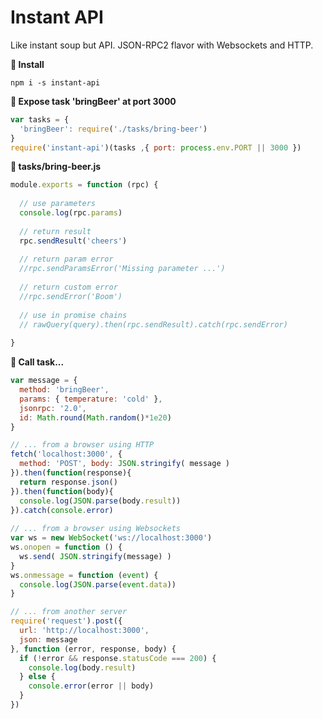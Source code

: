 # Instant API
Like instant soup but API. JSON-RPC2 flavor with Websockets and HTTP.

**💾  Install**
```
npm i -s instant-api
```

**📡  Expose task 'bringBeer' at port 3000**
```javascript
var tasks = {
  'bringBeer': require('./tasks/bring-beer')
}
require('instant-api')(tasks ,{ port: process.env.PORT || 3000 })
```

**🤖  tasks/bring-beer.js**
```javascript
module.exports = function (rpc) {
  
  // use parameters
  console.log(rpc.params)
  
  // return result
  rpc.sendResult('cheers')
  
  // return param error
  //rpc.sendParamsError('Missing parameter ...')
  
  // return custom error
  //rpc.sendError('Boom')
  
  // use in promise chains
  // rawQuery(query).then(rpc.sendResult).catch(rpc.sendError)
  
}
```

**📣  Call task...**
```javascript
var message = {
  method: 'bringBeer',
  params: { temperature: 'cold' },
  jsonrpc: '2.0',
  id: Math.round(Math.random()*1e20)
}

// ... from a browser using HTTP
fetch('localhost:3000', {
  method: 'POST', body: JSON.stringify( message )
}).then(function(response){
  return response.json()
}).then(function(body){
  console.log(JSON.parse(body.result))
}).catch(console.error)
 
// ... from a browser using Websockets
var ws = new WebSocket('ws://localhost:3000')
ws.onopen = function () {
  ws.send( JSON.stringify(message) )
}
ws.onmessage = function (event) {
  console.log(JSON.parse(event.data))
}

// ... from another server
require('request').post({
  url: 'http://localhost:3000',
  json: message
}, function (error, response, body) {
  if (!error && response.statusCode === 200) {
    console.log(body.result)
  } else {
    console.error(error || body)
  }
})

```


